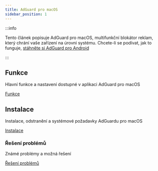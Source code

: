 ```yaml
---
title: AdGuard pro macOS
sidebar_position: 1
---
```


:::info

Tento článek popisuje AdGuard pro macOS, multifunkční blokátor reklam, který chrání vaše zařízení na úrovni systému. Chcete-li se podívat, jak to funguje, [stáhněte si AdGuard pro Android](https://agrd.io/download-kb-adblock)

:::

## Funkce

Hlavní funkce a nastavení dostupné v aplikaci AdGuard pro macOS

[Funkce](/adguard-for-mac/features/features.md)

## Instalace

Instalace, odstranění a systémové požadavky AdGuardu pro macOS

[Instalace](/adguard-for-mac/installation.md)

### Řešení problémů

Známé problémy a možná řešení

[Řešení problémů](/adguard-for-mac/solving-problems/solving-problems.md)

